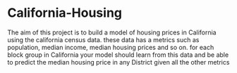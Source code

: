 # California-Housing
The aim of this project is to build a model of housing prices in California using the california census data. these data has a metrics such as population, median income, median housing prices and so on. for each block group in California your model should learn from this data and be able to predict the median housing price in any District given all the other metrics
